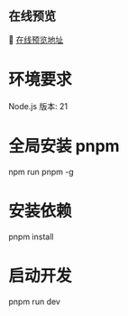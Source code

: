 ## 在线预览

🔗 [在线预览地址](https://teernage.github.io/onion-cli-homepage/)

# 环境要求

Node.js 版本: 21

# 全局安装 pnpm

npm run pnpm -g

# 安装依赖

pnpm install

# 启动开发

pnpm run dev
